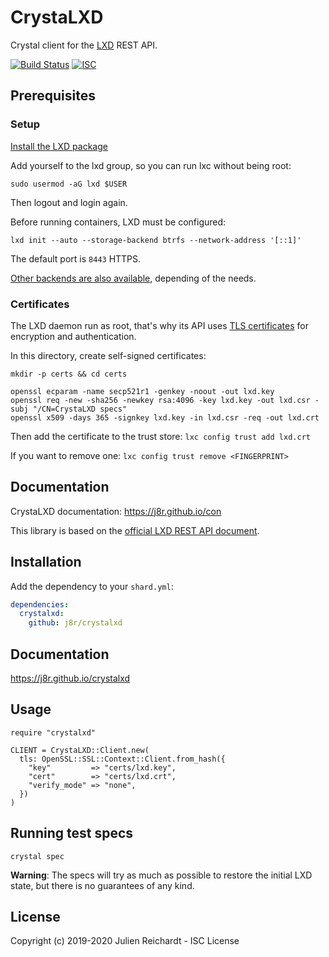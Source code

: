 # CrystaLXD

Crystal client for the [LXD](https://linuxcontainers.org/lxd/) REST API.

[![Build Status](https://cloud.drone.io/api/badges/j8r/crystalxd/status.svg)](https://cloud.drone.io/j8r/crystalxd)
[![ISC](https://img.shields.io/badge/License-ISC-blue.svg?style=flat-square)](https://en.wikipedia.org/wiki/ISC_license)

## Prerequisites

### Setup

[Install the LXD package](https://linuxcontainers.org/lxd/getting-started-cli/)

Add yourself to the lxd group, so you can run lxc without being root:

`sudo usermod -aG lxd $USER`

Then logout and login again.

Before running containers, LXD must be configured:

`lxd init --auto --storage-backend btrfs --network-address '[::1]'`

The default port is `8443` HTTPS.

[Other backends are also available](https://lxd.readthedocs.io/en/latest/storage/#storage-backends-and-supported-functions), depending of the needs.

### Certificates

The LXD daemon run as root, that's why its API uses [TLS certificates](https://lxd.readthedocs.io/en/latest/security/) for encryption and authentication.

In this directory, create self-signed certificates:
```
mkdir -p certs && cd certs

openssl ecparam -name secp521r1 -genkey -noout -out lxd.key
openssl req -new -sha256 -newkey rsa:4096 -key lxd.key -out lxd.csr -subj "/CN=CrystaLXD specs"
openssl x509 -days 365 -signkey lxd.key -in lxd.csr -req -out lxd.crt
```

Then add the certificate to the trust store:
`lxc config trust add lxd.crt`

If you want to remove one:
`lxc config trust remove <FINGERPRINT>`

## Documentation

CrystaLXD documentation: https://j8r.github.io/con

This library is based on the [official LXD REST API document](https://github.com/lxc/lxd/blob/master/doc/rest-api.md).

## Installation

Add the dependency to your `shard.yml`:

```yaml
dependencies:
  crystalxd:
    github: j8r/crystalxd
```

## Documentation

https://j8r.github.io/crystalxd

## Usage

```cr
require "crystalxd"

CLIENT = CrystaLXD::Client.new(
  tls: OpenSSL::SSL::Context::Client.from_hash({
    "key"         => "certs/lxd.key",
    "cert"        => "certs/lxd.crt",
    "verify_mode" => "none",
  })
)
```

## Running test specs

`crystal spec`

**Warning**: The specs will try as much as possible to restore the initial LXD state,
but there is no guarantees of any kind.

## License

Copyright (c) 2019-2020 Julien Reichardt - ISC License

